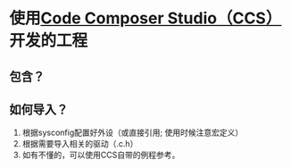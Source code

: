 # 使用[Code Composer Studio（CCS）](https://www.ti.com.cn/tool/cn/CCSTUDIO)开发的工程
## 包含？

## 如何导入？
1. 根据sysconfig配置好外设（或直接引用; 使用时候注意宏定义）
2. 根据需要导入相关的驱动（.c.h）
3. 如有不懂的，可以使用CCS自带的例程参考。
